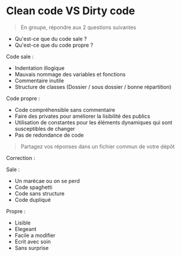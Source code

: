# Clean code VS Dirty code

> En groupe, répondre aux 2 questions suivantes
 
- Qu'est-ce que du code sale ?
- Qu'est-ce que du code propre ?

Code sale :
- Indentation illogique
- Mauvais nommage des variables et fonctions
- Commentaire inutile
- Structure de classes (Dossier / sous dossier / bonne répartition)


Code propre :
- Code compréhensible sans commentaire
- Faire des privates pour améliorer la lisibilité des publics
- Utilisation de constantes pour les éléments dynamiques qui sont susceptibles de changer
- Pas de redondance de code

> Partagez vos réponses dans un fichier commun de votre dépôt


Correction : 

Sale : 
- Un marécae ou on se perd
- Code spaghetti
- Code sans structure
- Code dupliqué

Propre :
- Lisible
- Elegeant 
- Facile a modifier
- Ecrit avec soin
- Sans surprise